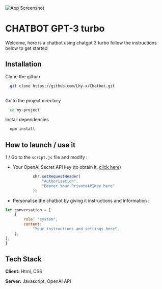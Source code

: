 


![App Screenshot](https://cdn.discordapp.com/attachments/1180454307510890557/1226114335181373510/image.png?ex=662396f5&is=661121f5&hm=ac3325dbb81c3ccbcb7abd2b1253949694bd0d4896cea86267c9cf0ec1ecd4d7&)


# CHATBOT GPT-3 turbo

Welcome, here is a chatbot using chatgpt 3 turbo follow the instructions below to get started

## Installation

Clone the github

```bash
  git clone https://github.com/Lhy-x/Chatbot.git
  
```
   Go to the project directory

```bash
  cd my-project
```

Install dependencies

```bash
  npm install
```

## How to launch / use it
1 / Go to the `script.js` file and modify :
- Your OpenAI Secret API key (to obtain it, [click here](https://platform.openai.com/api-keys))
```javascript
            xhr.setRequestHeader(
                "Authorization",
                "Bearer Your PrivateAPIKey here"
            );
```

- Personalise the chatbot by giving it instructions and information :
```javascript
let conversation = [
    {
        role: "system",
        content:
            "Your instructions and settings here",
    },
];
}
```


## Tech Stack

**Client:** Html, CSS

**Server:** Javascript, OpenAI API

